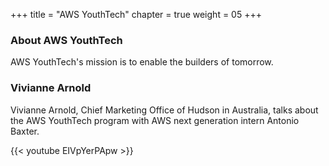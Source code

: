 +++
title = "AWS YouthTech"
chapter = true
weight = 05
+++

### About AWS YouthTech

AWS YouthTech's mission is to enable the builders of tomorrow.

### Vivianne Arnold

Vivianne Arnold, Chief Marketing Office of Hudson in Australia, talks about the AWS YouthTech program with AWS next generation intern Antonio Baxter.

{{< youtube EIVpYerPApw >}}
